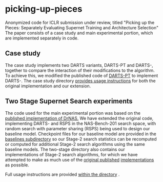 # picking-up-pieces
Anonymized code for ICLR submission under review, titled "Picking up the Pieces: Separately Evaluating Supernet Training and Architecture Selection"
The paper consists of a case study and main experimental portion, which are implemented separately in code.

## Case study
The case study implements two DARTS variants, DARTS-PT and DARTS-, together to compare the interaction of their modifications to the algorithm.
To achieve this, we modified the published code of [DARTS-PT](https://github.com/ruocwang/darts-pt) to implement DARTS-.
The case study directory [provides usage instructions](https://github.com/anon-submit-ml/picking-up-pieces/tree/main/case_study) for both the original implementation and our extension.

## Two Stage Supernet Search experiments

The code used for the main experimental portion was based on the [published implementation of DrNAS.](https://github.com/xiangning-chen/DrNAS)
We have extended the original code, implementing DARTS- and RSPS in the NAS-Bench-201 search space, with random search with parameter sharing (RSPS) being used to design our baseline model.
Checkpoint files for our baseline model are provided in the [baselines subdirectory](https://github.com/anon-submit-ml/picking-up-pieces/tree/main/two_stage/baselines/nasbench201) so our Stage-2 search statistics can be recomputed or computed for additional Stage-2 search algorithms using the same baseline models.
The two-stage directory also contains our implementations of Stage-2 search algorithms, for which we have attempted to make as much use of the [original published](https://github.com/SamsungLabs/zero-cost-nas) [implementations](https://github.com/ruocwang/darts-pt) as possible.

Full usage instructions are provided [within the directory](https://github.com/anon-submit-ml/picking-up-pieces/blob/main/two_stage/README.MD) .
